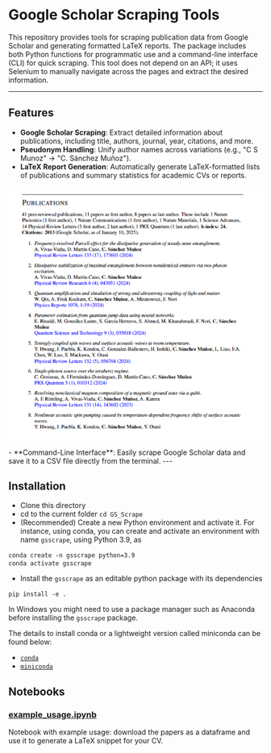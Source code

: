 # Google Scholar Scraping Tools


This repository provides tools for scraping publication data from Google Scholar and generating formatted LaTeX reports. The package includes both Python functions for programmatic use and a command-line interface (CLI) for quick scraping.
This tool does not depend on an API; it uses Selenium to manually navigate across the pages and extract the desired information.

---

## Features

- **Google Scholar Scraping**: Extract detailed information about publications, including title, authors, journal, year, citations, and more.
- **Pseudonym Handling**: Unify author names across variations (e.g., "C S Munoz" → "C. Sánchez Muñoz").
- **LaTeX Report Generation**: Automatically generate LaTeX-formatted lists of publications and summary statistics for academic CVs or reports.

<p align="center"><img src="report.png"  align=middle width=600pt />
</p>
- **Command-Line Interface**: Easily scrape Google Scholar data and save it to a CSV file directly from the terminal.
---

## Installation

- Clone this directory
- cd to the current folder `cd GS_Scrape`
- (Recommended) Create a new Python environment and activate it. For instance, using conda, you can create and activate an environment with name `gsscrape`, using Python 3.9, as

```shell
conda create -n gsscrape python=3.9
conda activate gsscrape
```

- Install the `gsscrape` as an editable python package with its dependencies

```shell
pip install -e .
```

In Windows you might need to use a package manager such as Anaconda before
installing the `gsscrape` package.

The details to install conda or a lightweight version called miniconda can be
found below:

- [`conda`](https://docs.conda.io/projects/conda/en/latest/user-guide/getting-started.html)
- [`miniconda`](https://docs.conda.io/en/latest/miniconda.html)


## Notebooks

### [example_usage.ipynb](https://github.com/CarlosSMWolff/GS_Scrape/blob/main/notebooks/example_usage.ipynb)

Notebook with example usage: download the papers as a dataframe and use it to generate a LaTeX snippet for your CV.
